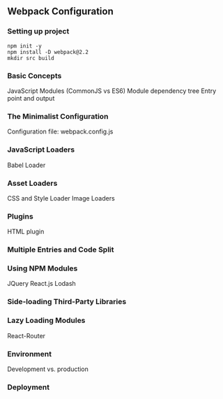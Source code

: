 ## Webpack Configuration ##

### Setting up project

```
npm init -y
npm install -D webpack@2.2
mkdir src build
```

### Basic Concepts

JavaScript Modules (CommonJS vs ES6)
Module dependency tree
Entry point and output

### The Minimalist Configuration

Configuration file: webpack.config.js

### JavaScript Loaders

Babel Loader

### Asset Loaders

CSS and Style Loader
Image Loaders

### Plugins

HTML plugin

### Multiple Entries and Code Split

### Using NPM Modules

JQuery
React.js
Lodash

### Side-loading Third-Party Libraries

### Lazy Loading Modules

React-Router

### Environment

Development vs. production

### Deployment

